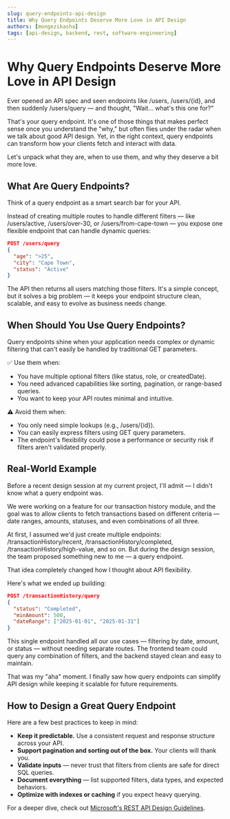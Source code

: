 ```yaml
---
slug: query-endpoints-api-design
title: Why Query Endpoints Deserve More Love in API Design
authors: [mongezikasha]
tags: [api-design, backend, rest, software-engineering]
---
```


# Why Query Endpoints Deserve More Love in API Design

Ever opened an API spec and seen endpoints like /users, /users/\{id\}, and then suddenly /users/query — and thought, "Wait… what's this one for?"

That's your query endpoint. It's one of those things that makes perfect sense once you understand the "why," but often flies under the radar when we talk about good API design. Yet, in the right context, query endpoints can transform how your clients fetch and interact with data.

Let's unpack what they are, when to use them, and why they deserve a bit more love.

<!--truncate-->

## What Are Query Endpoints?

Think of a query endpoint as a smart search bar for your API.

Instead of creating multiple routes to handle different filters — like /users/active, /users/over-30, or /users/from-cape-town — you expose one flexible endpoint that can handle dynamic queries:

```json
POST /users/query
{
  "age": ">25",
  "city": "Cape Town",
  "status": "Active"
}
```

The API then returns all users matching those filters. It's a simple concept, but it solves a big problem — it keeps your endpoint structure clean, scalable, and easy to evolve as business needs change.

## When Should You Use Query Endpoints?

Query endpoints shine when your application needs complex or dynamic filtering that can't easily be handled by traditional GET parameters.

✅ Use them when:

- You have multiple optional filters (like status, role, or createdDate).
- You need advanced capabilities like sorting, pagination, or range-based queries.
- You want to keep your API routes minimal and intuitive.

⚠️ Avoid them when:

- You only need simple lookups (e.g., /users/\{id\}).
- You can easily express filters using GET query parameters.
- The endpoint's flexibility could pose a performance or security risk if filters aren't validated properly.

## Real-World Example

Before a recent design session at my current project, I'll admit — I didn't know what a query endpoint was.

We were working on a feature for our transaction history module, and the goal was to allow clients to fetch transactions based on different criteria — date ranges, amounts, statuses, and even combinations of all three.

At first, I assumed we'd just create multiple endpoints: /transactionHistory/recent, /transactionHistory/completed, /transactionHistory/high-value, and so on. But during the design session, the team proposed something new to me — a query endpoint.

That idea completely changed how I thought about API flexibility.

Here's what we ended up building:

```json
POST /transactionHistory/query
{
  "status": "Completed",
  "minAmount": 500,
  "dateRange": ["2025-01-01", "2025-01-31"]
}
```

This single endpoint handled all our use cases — filtering by date, amount, or status — without needing separate routes. The frontend team could query any combination of filters, and the backend stayed clean and easy to maintain.

That was my "aha" moment. I finally saw how query endpoints can simplify API design while keeping it scalable for future requirements.

## How to Design a Great Query Endpoint

Here are a few best practices to keep in mind:

- **Keep it predictable.** Use a consistent request and response structure across your API.
- **Support pagination and sorting out of the box.** Your clients will thank you.
- **Validate inputs** — never trust that filters from clients are safe for direct SQL queries.
- **Document everything** — list supported filters, data types, and expected behaviors.
- **Optimize with indexes or caching** if you expect heavy querying.

For a deeper dive, check out [Microsoft's REST API Design Guidelines](https://github.com/Microsoft/api-guidelines/blob/vNext/Guidelines.md).